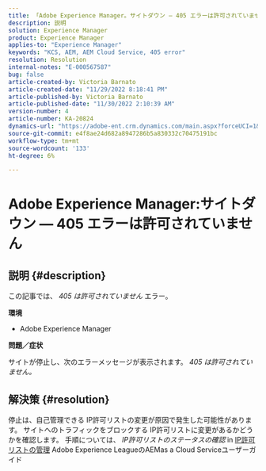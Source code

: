 ```yaml
---
title: 「Adobe Experience Manager。サイトダウン — 405 エラーは許可されていません»
description: 説明
solution: Experience Manager
product: Experience Manager
applies-to: "Experience Manager"
keywords: "KCS, AEM, AEM Cloud Service, 405 error"
resolution: Resolution
internal-notes: "E-000567587"
bug: false
article-created-by: Victoria Barnato
article-created-date: "11/29/2022 8:18:41 PM"
article-published-by: Victoria Barnato
article-published-date: "11/30/2022 2:10:39 AM"
version-number: 4
article-number: KA-20824
dynamics-url: "https://adobe-ent.crm.dynamics.com/main.aspx?forceUCI=1&pagetype=entityrecord&etn=knowledgearticle&id=964cb6ff-2270-ed11-9561-6045bd006a22"
source-git-commit: e4f8ae24d682a8947286b5a830332c70475191bc
workflow-type: tm+mt
source-wordcount: '133'
ht-degree: 6%

---
```


# Adobe Experience Manager:サイトダウン — 405 エラーは許可されていません

## 説明 {#description}


この記事では、 *405 は許可されていません* エラー。

<b>環境</b>

- Adobe Experience Manager


<b>問題／症状</b>

サイトが停止し、次のエラーメッセージが表示されます。 *405 は許可されていません。*


## 解決策 {#resolution}


停止は、自己管理できる IP許可リストの変更が原因で発生した可能性があります。 サイトへのトラフィックをブロックする IP許可リストに変更があるかどうかを確認します。 手順については、 *IP許可リストのステータスの確認* in [IP許可リストの管理](https://experienceleague.adobe.com/docs/experience-manager-cloud-service/content/implementing/using-cloud-manager/ip-allow-lists/managing-ip-allow-lists.html?lang=en) Adobe Experience LeagueのAEMas a Cloud Serviceユーザーガイド
